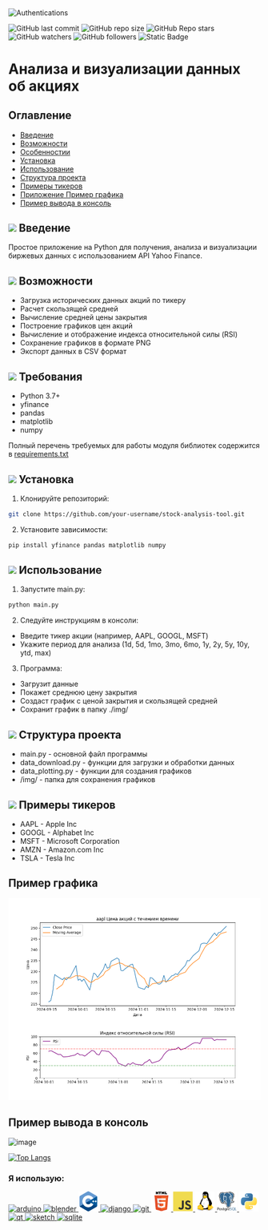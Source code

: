 <img src="https://github.com/user-attachments/assets/ffec9f13-aecd-4251-844f-9cf673a46c8b" align="center" alt="Authentications">

![GitHub last commit](https://img.shields.io/github/last-commit/ZugaduM/Finschema)
![GitHub repo size](https://img.shields.io/github/repo-size/ZugaduM/Finschema)
![GitHub Repo stars](https://img.shields.io/github/stars/ZugaduM/Finschema)
![GitHub watchers](https://img.shields.io/github/watchers/ZugaduM/Finschema)
![GitHub followers](https://img.shields.io/github/followers/ZugaduM)
![Static Badge](https://img.shields.io/badge/e--mail%3A-zugadum%40gmail.com-blue?link=mailto:zugadum@gmail.com)

# Анализа и визуализации данных об акциях

## Оглавление
- [Введение](#intro)
- [Возможности](#poss)
- [Особенностии](#req)
- [Установка](#install)
- [Использование](#using)
- [Структура проекта](#struct)
- [Примеры тикеров](#example)
- [Приложение Пример графика](#add_1)
- [Пример вывода в консоль](#add_2)

## <img src="https://github.com/user-attachments/assets/06f711e2-fc6b-4d17-9abc-17c5991280cf" width="64"> <a id='intro'>Введение</a>
Простое приложение на Python для получения, анализа и визуализации биржевых данных с использованием API Yahoo Finance.

## <img src="https://github.com/user-attachments/assets/3c4b8cb5-a99d-43d6-8cb1-d16b1d5cc958" width="64"> <a id='poss'>Возможности</a>
- Загрузка исторических данных акций по тикеру
- Расчет скользящей средней
- Вычисление средней цены закрытия
- Построение графиков цен акций
- Вычисление и отображение индекса относительной силы (RSI)
- Сохранение графиков в формате PNG
- Экспорт данных в CSV формат

## <img src="https://github.com/user-attachments/assets/31f870e1-c478-469c-b3c4-57e4dbeeea98" width="64"> <a id='req'>Требования</a>
- Python 3.7+
- yfinance
- pandas 
- matplotlib
- numpy

Полный перечень требуемых для работы модуля библиотек содержится в <a href="https://github.com/ZugaduM/Finschema/blob/main/requirements.txt">requirements.txt</a>

## <img src="https://github.com/user-attachments/assets/23612cb6-7df8-44d6-a1a6-fdca47c3de19" width="64"> <a id='install'>Установка</a>

1. Клонируйте репозиторий:
```bash
git clone https://github.com/your-username/stock-analysis-tool.git
```
2. Установите зависимости:
```bash
pip install yfinance pandas matplotlib numpy
```

## <img src="https://github.com/user-attachments/assets/9a67c23d-2863-43e9-bc03-e87dc78e3358" width="64"> <a id='using'>Использование</a>
1. Запустите main.py:
```bash
python main.py
```
2. Следуйте инструкциям в консоли:
- Введите тикер акции (например, AAPL, GOOGL, MSFT)
- Укажите период для анализа (1d, 5d, 1mo, 3mo, 6mo, 1y, 2y, 5y, 10y, ytd, max)
3. Программа:
- Загрузит данные
- Покажет среднюю цену закрытия
- Создаст график с ценой закрытия и скользящей средней
- Сохранит график в папку ./img/

## <img src="https://github.com/user-attachments/assets/e9f0fd8f-4f43-443b-93e2-842d7c4bbc07" width="64"> <a id='struct'>Структура проекта</a>
- main.py - основной файл программы
- data_download.py - функции для загрузки и обработки данных
- data_plotting.py - функции для создания графиков
- /img/ - папка для сохранения графиков

## <img src="https://github.com/user-attachments/assets/1875a045-180f-418e-a8c6-cca2b6795b4c" width="64"> <a id='example'>Примеры тикеров</a>
- AAPL - Apple Inc
- GOOGL - Alphabet Inc
- MSFT - Microsoft Corporation
- AMZN - Amazon.com Inc
- TSLA - Tesla Inc

## <a id='add_1'>Пример графика</a>
<img src="https://github.com/ZugaduM/Finschema/blob/main/img/aapl_3mo_stock_price_chart.png">

## <a id='add_2'>Пример вывода в консоль</a>
![image](https://github.com/user-attachments/assets/05b570e9-5828-4f69-8f71-7fd386b8a083)



[![Top Langs](https://github-readme-stats.vercel.app/api/top-langs/?username=zugadum&layout=compact)](https://github.com/anuraghazra/github-readme-stats)
<h3 align="left">Я использую:</h3>
<p align="left"> <a href="https://www.arduino.cc/" target="_blank" rel="noreferrer"> <img src="https://cdn.worldvectorlogo.com/logos/arduino-1.svg" alt="arduino" width="40" height="40"/> </a> <a href="https://www.blender.org/" target="_blank" rel="noreferrer"> <img src="https://download.blender.org/branding/community/blender_community_badge_white.svg" alt="blender" width="40" height="40"/> </a> <a href="https://www.w3schools.com/cpp/" target="_blank" rel="noreferrer"> <img src="https://raw.githubusercontent.com/devicons/devicon/master/icons/cplusplus/cplusplus-original.svg" alt="cplusplus" width="40" height="40"/> </a> <a href="https://www.djangoproject.com/" target="_blank" rel="noreferrer"> <img src="https://cdn.worldvectorlogo.com/logos/django.svg" alt="django" width="40" height="40"/> </a> <a href="https://git-scm.com/" target="_blank" rel="noreferrer"> <img src="https://www.vectorlogo.zone/logos/git-scm/git-scm-icon.svg" alt="git" width="40" height="40"/> </a> <a href="https://www.w3.org/html/" target="_blank" rel="noreferrer"> <img src="https://raw.githubusercontent.com/devicons/devicon/master/icons/html5/html5-original-wordmark.svg" alt="html5" width="40" height="40"/> </a> <a href="https://developer.mozilla.org/en-US/docs/Web/JavaScript" target="_blank" rel="noreferrer"> <img src="https://raw.githubusercontent.com/devicons/devicon/master/icons/javascript/javascript-original.svg" alt="javascript" width="40" height="40"/> </a> <a href="https://www.linux.org/" target="_blank" rel="noreferrer"> <img src="https://raw.githubusercontent.com/devicons/devicon/master/icons/linux/linux-original.svg" alt="linux" width="40" height="40"/> </a> <a href="https://www.postgresql.org" target="_blank" rel="noreferrer"> <img src="https://raw.githubusercontent.com/devicons/devicon/master/icons/postgresql/postgresql-original-wordmark.svg" alt="postgresql" width="40" height="40"/> </a> <a href="https://www.python.org" target="_blank" rel="noreferrer"> <img src="https://raw.githubusercontent.com/devicons/devicon/master/icons/python/python-original.svg" alt="python" width="40" height="40"/> </a> <a href="https://www.qt.io/" target="_blank" rel="noreferrer"> <img src="https://upload.wikimedia.org/wikipedia/commons/0/0b/Qt_logo_2016.svg" alt="qt" width="40" height="40"/> </a> <a href="https://www.sketch.com/" target="_blank" rel="noreferrer"> <img src="https://www.vectorlogo.zone/logos/sketchapp/sketchapp-icon.svg" alt="sketch" width="40" height="40"/> </a> <a href="https://www.sqlite.org/" target="_blank" rel="noreferrer"> <img src="https://www.vectorlogo.zone/logos/sqlite/sqlite-icon.svg" alt="sqlite" width="40" height="40"/> </a> </p>

